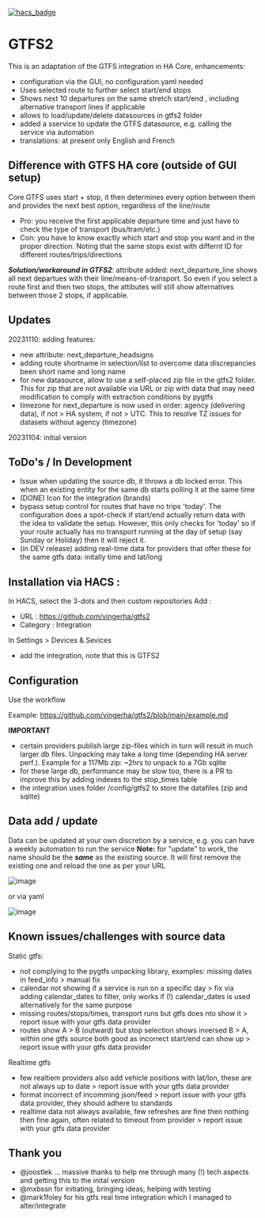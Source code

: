 [![hacs_badge](https://img.shields.io/badge/HACS-Default-orange.svg)](https://github.com/custom-components/hacs)

# GTFS2
This is an adaptation of the GTFS integration in HA Core, enhancements:
- configuration via the GUI, no configuration.yaml needed
- Uses selected route to further select start/end stops
- Shows next 10 departures on the same stretch start/end , including alternative transport lines if applicable
- allows to load/update/delete datasources in gtfs2 folder
- added a sservice to update the GTFS datasource, e.g. calling the service via automation
- translations: at present only English and French

## Difference with GTFS HA core (outside of GUI setup)
Core GTFS uses start + stop, it then determines every option between them and provides the next best option, regardless of the line/route
- Pro: you receive the first applicable departure time and just have to check the type of transport (bus/tram/etc.)
- Con: you have to know exactly which start and stop you want and in the proper direction. Noting that the same stops exist with differnt ID for different routes/trips/directions

***Solution/workaround in GTFS2***: attribute added: next_departure_line shows all next departues with their line/means-of-transport. So even if you select a route first and then two stops, the attibutes will still show alternatives between those 2 stops, if applicable.

## Updates
20231110: adding features:
- new attribute: next_departure_headsigns
- adding route shortname in selection/list to overcome data discrepancies been short name and long name
- for new datasource, allow to use a self-placed zip file in the gtfs2 folder. This for zip that are not available via URL or zip with data that may need modification to comply with extraction conditions by pygtfs
- timezone for next_departure is now used in order: agency (delivering data), if not > HA system, if not > UTC. This to resolve TZ issues for datasets without agency (timezone)

20231104: initial version

## ToDo's / In Development
- Issue when updating the source db, it throws a db locked error. This when an existing entity for the same db starts polling it at the same time
- (DONE) Icon for the integration (brands)
- bypass setup control for routes that have no trips 'today'. The configuration does a spot-check if start/end actually return data with the idea to validate the setup. However, this only checks for 'today' so if your route actually has no transport running at the day of setup (say Sunday or Holiday) then it will reject it.
- (in DEV release) adding real-time data for providers that offer these for the same gtfs data: initally time and lat/long

## Installation via HACS :

In  HACS, select the 3-dots and then custom repositories
Add :
- URL : https://github.com/vingerha/gtfs2
- Category : Integration

In Settings > Devices & Sevices
- add the integration, note that this is GTFS2

## Configuration
Use the workflow

Example: https://github.com/vingerha/gtfs2/blob/main/example.md

**IMPORTANT**

- certain providers publish large zip-files which in turn will result in much larger db files. Unpacking may take a long time (depending HA server perf.). Example for a 117Mb zip: ~2hrs to unpack to a 7Gb sqlite
- for these large db, performance may be slow too, there is a PR to improve this by adding indexes to the stop_times table
- the integration uses folder /config/gtfs2 to store the datafiles (zip and sqlite)

## Data add / update
Data can be updated at your own discretion by a service, e.g. you can have a weekly automation to run the service
**Note:** for "update" to work, the name should be the ***same*** as the existing source. It will first remove the existing one and reload the one as per your URL

![image](https://github.com/vingerha/gtfs2/assets/44190435/2defc23d-a1a0-40be-b610-6c5360fbd464)

or via yaml

![image](https://github.com/vingerha/gtfs2/assets/44190435/2fea7926-a64d-43b6-a653-c95f1f01c66d)

## Known issues/challenges with source data

Static gtfs:
- not complying to the pygtfs unpacking library, examples: missing dates in feed_info > manual fix
- calendar not showing if a service is run on a specific day > fix via adding calendar_dates to filter, only works if (!) calendar_dates is used alternatively for the same purpose
- missing routes/stops/times, transport runs but gtfs does nto show it > report issue with your gtfs data provider
- routes show A > B (outward) but stop selection shows inversed B > A, within one gtfs source both good as incorrect start/end can show up  > report issue with your gtfs data provider

Realtime gtfs
- few realtiem providers also add vehicle positions with lat/lon, these are not always up to date > report issue with your gtfs data provider
- format incorrect of incomming json/feed > report issue with your gtfs data provider, they should adhere to standards
- realtime data not always available, few refreshes are fine then nothing then fine again, often related to timeout from provider > report issue with your gtfs data provider

## Thank you
- @joostlek ... massive thanks to help me through many (!) tech aspects and getting this to the inital version
- @mxbssn for initiating, bringing ideas, helping with testing
- @mark1foley for his gtfs real time integration which I managed to alter/integrate



